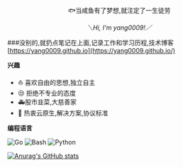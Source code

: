 <div align="center">

:fish:当咸鱼有了梦想,就注定了一生徒劳

</div>

<div align="center">

*＼Hi, I'm yang0009!／*

</div>

###没别的,就扔点笔记在上面,记录工作和学习历程,技术博客[https://yang0009.github.io](https://yang0009.github.io/)
<div align="left">
 
  **兴趣**
 
 - :sailboat: 喜欢自由的思想,独立自主
 - :unamused: 拒绝不专业的态度
 - :ambulance:股市韭菜,大慈善家
 - :bookmark: 热衷云原生,解决方案,协议标准
</div>
<div align="left">

  **编程语言**

![Go](https://img.shields.io/badge/Go-00ADD8?style=flat-square&logo=go&logoColor=white)
![Bash](https://img.shields.io/badge/Bash-444444?style=flat-square&logo=gnu-bash&logoColor=white)
![Python](https://img.shields.io/badge/Python-377bAB?style=flat-square&logo=python&logoColor=white)
</div>

[![Anurag's GitHub stats](https://github-readme-stats.vercel.app/api?username=yang0009&show_icons=true&theme=radical)](https://github.com/yang0009/github-readme-stats)
